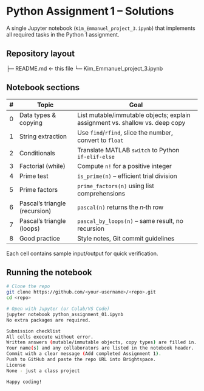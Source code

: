 # Python Assignment 1 – Solutions

A single Jupyter notebook (`Kim_Emmanuel_project_3.ipynb`) that implements all required tasks in the Python 1 assignment.

## Repository layout
├─ README.md ← this file └─ Kim_Emmanuel_project_3.ipynb


## Notebook sections
| # | Topic | Goal |
|---|-------|------|
| 0 | Data types & copying | List mutable/immutable objects; explain assignment vs. shallow vs. deep copy |
| 1 | String extraction | Use `find`/`rfind`, slice the number, convert to `float` |
| 2 | Conditionals | Translate MATLAB `switch` to Python `if‑elif‑else` |
| 3 | Factorial (while) | Compute `n!` for a positive integer |
| 4 | Prime test | `is_prime(n)` – efficient trial division |
| 5 | Prime factors | `prime_factors(n)` using list comprehensions |
| 6 | Pascal’s triangle (recursion) | `pascal(n)` returns the *n*‑th row |
| 7 | Pascal’s triangle (loops) | `pascal_by_loops(n)` – same result, no recursion |
| 8 | Good practice | Style notes, Git commit guidelines |

Each cell contains sample input/output for quick verification.

## Running the notebook
```bash
# Clone the repo
git clone https://github.com/<your‑username>/<repo>.git
cd <repo>

# Open with Jupyter (or Colab/VS Code)
jupyter notebook python_assignment_01.ipynb
No extra packages are required.

Submission checklist
All cells execute without error.
Written answers (mutable/immutable objects, copy types) are filled in.
Your name(s) and any collaborators are listed in the notebook header.
Commit with a clear message (Add completed Assignment 1).
Push to GitHub and paste the repo URL into Brightspace.
License
None - just a class project

Happy coding!
